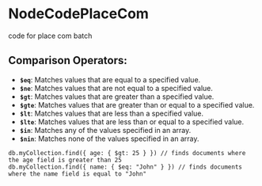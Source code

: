 # NodeCodePlaceCom
code for place com batch

## Comparison Operators:

- **`$eq`**: Matches values that are equal to a specified value.
- **`$ne`**: Matches values that are not equal to a specified value.
- **`$gt`**: Matches values that are greater than a specified value.
- **`$gte`**: Matches values that are greater than or equal to a specified value.
- **`$lt`**: Matches values that are less than a specified value.
- **`$lte`**: Matches values that are less than or equal to a specified value.
- **`$in`**: Matches any of the values specified in an array.
- **`$nin`**: Matches none of the values specified in an array.


```
db.myCollection.find({ age: { $gt: 25 } }) // finds documents where the age field is greater than 25
db.myCollection.find({ name: { $eq: "John" } }) // finds documents where the name field is equal to "John"
```

